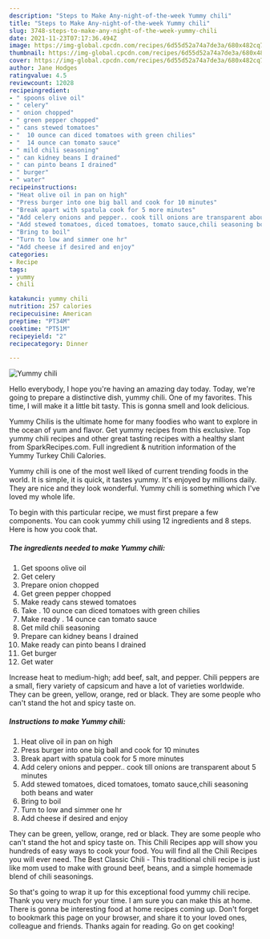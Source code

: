 ```yaml
---
description: "Steps to Make Any-night-of-the-week Yummy chili"
title: "Steps to Make Any-night-of-the-week Yummy chili"
slug: 3748-steps-to-make-any-night-of-the-week-yummy-chili
date: 2021-11-23T07:17:36.494Z
image: https://img-global.cpcdn.com/recipes/6d55d52a74a7de3a/680x482cq70/yummy-chili-recipe-main-photo.jpg
thumbnail: https://img-global.cpcdn.com/recipes/6d55d52a74a7de3a/680x482cq70/yummy-chili-recipe-main-photo.jpg
cover: https://img-global.cpcdn.com/recipes/6d55d52a74a7de3a/680x482cq70/yummy-chili-recipe-main-photo.jpg
author: Jane Hodges
ratingvalue: 4.5
reviewcount: 12028
recipeingredient:
- " spoons olive oil"
- " celery"
- " onion chopped"
- " green pepper chopped"
- " cans stewed tomatoes"
- "  10 ounce can diced tomatoes with green chilies"
- "  14 ounce can tomato sauce"
- " mild chili seasoning"
- " can kidney beans I drained"
- " can pinto beans I drained"
- " burger"
- " water"
recipeinstructions:
- "Heat olive oil in pan on high"
- "Press burger into one big ball and cook for 10 minutes"
- "Break apart with spatula cook for 5 more minutes"
- "Add celery onions and pepper.. cook till onions are transparent about 5 minutes"
- "Add stewed tomatoes, diced tomatoes, tomato sauce,chili seasoning both beans and water"
- "Bring to boil"
- "Turn to low and simmer one hr"
- "Add cheese if desired and enjoy"
categories:
- Recipe
tags:
- yummy
- chili

katakunci: yummy chili 
nutrition: 257 calories
recipecuisine: American
preptime: "PT34M"
cooktime: "PT51M"
recipeyield: "2"
recipecategory: Dinner

---
```



![Yummy chili](https://img-global.cpcdn.com/recipes/6d55d52a74a7de3a/680x482cq70/yummy-chili-recipe-main-photo.jpg)

Hello everybody, I hope you're having an amazing day today. Today, we're going to prepare a distinctive dish, yummy chili. One of my favorites. This time, I will make it a little bit tasty. This is gonna smell and look delicious.

Yummy Chilis is the ultimate home for many foodies who want to explore in the ocean of yum and flavor. Get yummy recipes from this exclusive. Top yummy chili recipes and other great tasting recipes with a healthy slant from SparkRecipes.com. Full ingredient &amp; nutrition information of the Yummy Turkey Chili Calories.

Yummy chili is one of the most well liked of current trending foods in the world. It is simple, it is quick, it tastes yummy. It's enjoyed by millions daily. They are nice and they look wonderful. Yummy chili is something which I've loved my whole life.


To begin with this particular recipe, we must first prepare a few components. You can cook yummy chili using 12 ingredients and 8 steps. Here is how you cook that.

<!--inarticleads1-->

##### The ingredients needed to make Yummy chili:

1. Get  spoons olive oil
1. Get  celery
1. Prepare  onion chopped
1. Get  green pepper chopped
1. Make ready  cans stewed tomatoes
1. Take  . 10 ounce can diced tomatoes with green chilies
1. Make ready  . 14 ounce can tomato sauce
1. Get  mild chili seasoning
1. Prepare  can kidney beans I drained
1. Make ready  can pinto beans I drained
1. Get  burger
1. Get  water


Increase heat to medium-high; add beef, salt, and pepper. Chili peppers are a small, fiery variety of capsicum and have a lot of varieties worldwide. They can be green, yellow, orange, red or black. They are some people who can&#39;t stand the hot and spicy taste on. 

<!--inarticleads2-->

##### Instructions to make Yummy chili:

1. Heat olive oil in pan on high
1. Press burger into one big ball and cook for 10 minutes
1. Break apart with spatula cook for 5 more minutes
1. Add celery onions and pepper.. cook till onions are transparent about 5 minutes
1. Add stewed tomatoes, diced tomatoes, tomato sauce,chili seasoning both beans and water
1. Bring to boil
1. Turn to low and simmer one hr
1. Add cheese if desired and enjoy


They can be green, yellow, orange, red or black. They are some people who can&#39;t stand the hot and spicy taste on. This Chili Recipes app will show you hundreds of easy ways to cook your food. You will find all the Chili Recipes you will ever need. The Best Classic Chili - This traditional chili recipe is just like mom used to make with ground beef, beans, and a simple homemade blend of chili seasonings. 

So that's going to wrap it up for this exceptional food yummy chili recipe. Thank you very much for your time. I am sure you can make this at home. There is gonna be interesting food at home recipes coming up. Don't forget to bookmark this page on your browser, and share it to your loved ones, colleague and friends. Thanks again for reading. Go on get cooking!
